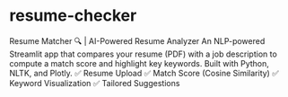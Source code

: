 # resume-checker
Resume Matcher 🔍 | AI-Powered Resume Analyzer  An NLP-powered Streamlit app that compares your resume (PDF) with a job description to compute a match score and highlight key keywords. Built with Python, NLTK, and Plotly.  ✅ Resume Upload ✅ Match Score (Cosine Similarity) ✅ Keyword Visualization ✅ Tailored Suggestions
